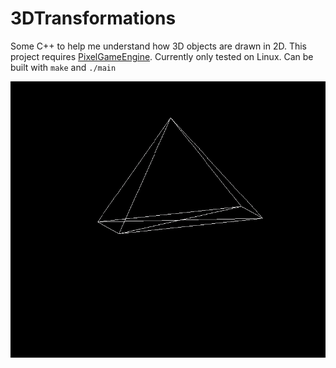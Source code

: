 # 3DTransformations
Some C++ to help me understand how 3D objects are drawn in 2D. This project requires [PixelGameEngine](https://github.com/OneLoneCoder/olcPixelGameEngine/). Currently only tested on Linux. Can be built with `make` and `./main`

![object drawn using this repository](images/transform.gif)
